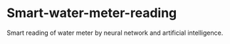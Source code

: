 # Smart-water-meter-reading
Smart reading of water meter by neural network and artificial intelligence.
